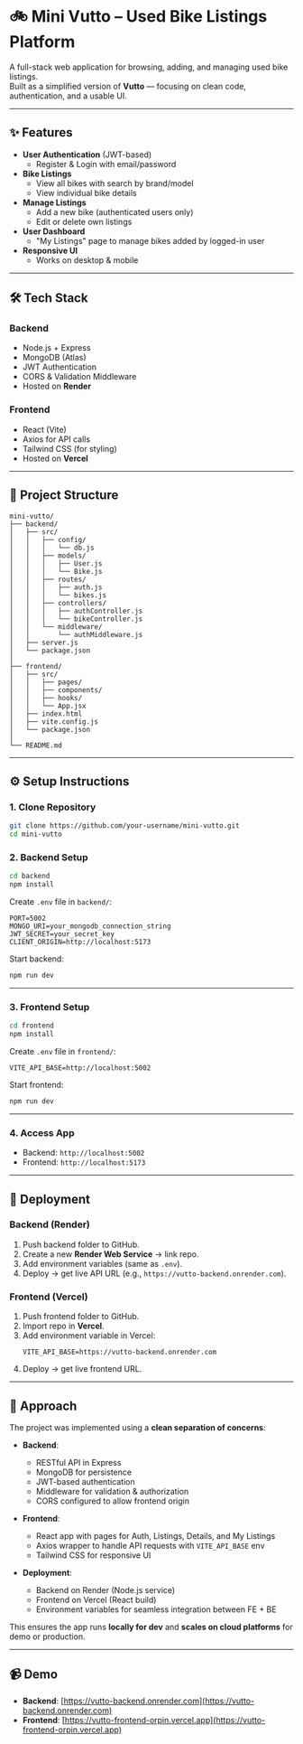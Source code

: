 # 🚲 Mini Vutto – Used Bike Listings Platform

A full-stack web application for browsing, adding, and managing used bike listings.  
Built as a simplified version of **Vutto** — focusing on clean code, authentication, and a usable UI.

---

## ✨ Features

- **User Authentication** (JWT-based)
  - Register & Login with email/password
- **Bike Listings**
  - View all bikes with search by brand/model
  - View individual bike details
- **Manage Listings**
  - Add a new bike (authenticated users only)
  - Edit or delete own listings
- **User Dashboard**
  - "My Listings" page to manage bikes added by logged-in user
- **Responsive UI**
  - Works on desktop & mobile

---

## 🛠️ Tech Stack

### Backend
- Node.js + Express
- MongoDB (Atlas)
- JWT Authentication
- CORS & Validation Middleware
- Hosted on **Render**

### Frontend
- React (Vite)
- Axios for API calls
- Tailwind CSS (for styling)
- Hosted on **Vercel**

---

## 📂 Project Structure

```
mini-vutto/
├── backend/
│   ├── src/
│   │   ├── config/
│   │   │   └── db.js
│   │   ├── models/
│   │   │   ├── User.js
│   │   │   └── Bike.js
│   │   ├── routes/
│   │   │   ├── auth.js
│   │   │   └── bikes.js
│   │   ├── controllers/
│   │   │   ├── authController.js
│   │   │   └── bikeController.js
│   │   └── middleware/
│   │       └── authMiddleware.js
│   ├── server.js
│   └── package.json
│
├── frontend/
│   ├── src/
│   │   ├── pages/
│   │   ├── components/
│   │   ├── hooks/
│   │   └── App.jsx
│   ├── index.html
│   ├── vite.config.js
│   └── package.json
│
└── README.md
```

---

## ⚙️ Setup Instructions

### 1. Clone Repository
```bash
git clone https://github.com/your-username/mini-vutto.git
cd mini-vutto
```

### 2. Backend Setup
```bash
cd backend
npm install
```

Create `.env` file in `backend/`:
```env
PORT=5002
MONGO_URI=your_mongodb_connection_string
JWT_SECRET=your_secret_key
CLIENT_ORIGIN=http://localhost:5173
```

Start backend:
```bash
npm run dev
```

---

### 3. Frontend Setup
```bash
cd frontend
npm install
```

Create `.env` file in `frontend/`:
```env
VITE_API_BASE=http://localhost:5002
```

Start frontend:
```bash
npm run dev
```

---

### 4. Access App
- Backend: `http://localhost:5002`
- Frontend: `http://localhost:5173`

---

## 🚀 Deployment

### Backend (Render)
1. Push backend folder to GitHub.
2. Create a new **Render Web Service** → link repo.
3. Add environment variables (same as `.env`).
4. Deploy → get live API URL (e.g., `https://vutto-backend.onrender.com`).

### Frontend (Vercel)
1. Push frontend folder to GitHub.
2. Import repo in **Vercel**.
3. Add environment variable in Vercel:
   ```env
   VITE_API_BASE=https://vutto-backend.onrender.com
   ```
4. Deploy → get live frontend URL.

---

## 📖 Approach

The project was implemented using a **clean separation of concerns**:

- **Backend**:  
  - RESTful API in Express  
  - MongoDB for persistence  
  - JWT-based authentication  
  - Middleware for validation & authorization  
  - CORS configured to allow frontend origin  

- **Frontend**:  
  - React app with pages for Auth, Listings, Details, and My Listings  
  - Axios wrapper to handle API requests with `VITE_API_BASE` env  
  - Tailwind CSS for responsive UI  

- **Deployment**:  
  - Backend on Render (Node.js service)  
  - Frontend on Vercel (React build)  
  - Environment variables for seamless integration between FE + BE  

This ensures the app runs **locally for dev** and **scales on cloud platforms** for demo or production.

---

## 📹 Demo

- **Backend**: [https://vutto-backend.onrender.com](https://vutto-backend.onrender.com)  
- **Frontend**: [https://vutto-frontend-orpin.vercel.app](https://vutto-frontend-orpin.vercel.app) 
